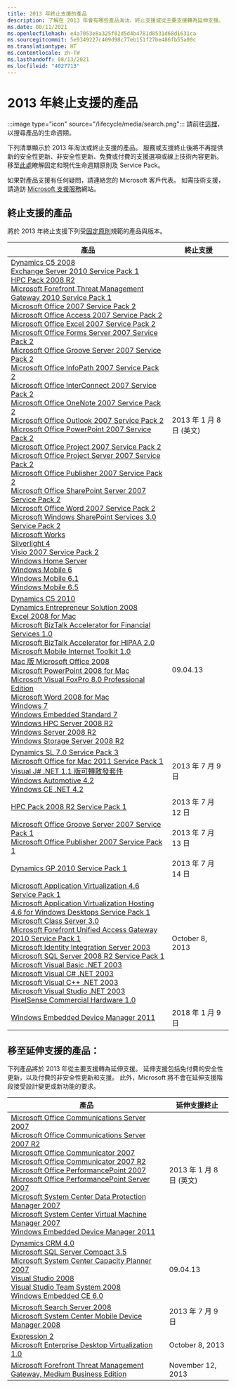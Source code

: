 ```yaml
---
title: 2013 年終止支援的產品
description: 了解在 2013 年會有哪些產品淘汰、終止支援或從主要支援轉為延伸支援。
ms.date: 08/11/2021
ms.openlocfilehash: e4a7053e8a325f02d5d4b4781d8531d68d1631ca
ms.sourcegitcommit: 5e9349227c409d98c77eb151f27be486fb55a00c
ms.translationtype: HT
ms.contentlocale: zh-TW
ms.lasthandoff: 08/13/2021
ms.locfileid: "4027713"
---
```

# <a name="products-ending-support-in-2013"></a>2013 年終止支援的產品

:::image type="icon" source="/lifecycle/media/search.png":::
請前往[這裡](/lifecycle/products/)，以搜尋產品的生命週期。

下列清單顯示於 2013 年淘汰或終止支援的產品。 服務或支援終止後將不再提供新的安全性更新、非安全性更新、免費或付費的支援選項或線上技術內容更新。 移至[此處](/lifecycle/overview/product-end-of-support-overview)瞭解固定和現代生命週期原則及 Service Pack。

如果對產品支援有任何疑問，請連絡您的 Microsoft 客戶代表。 如需技術支援，請造訪 [Microsoft 支援服務](https://support.microsoft.com/contactus/?ws=support)網站。





## <a name="products-reaching-end-of-support"></a>終止支援的產品

將於 2013 年終止支援下列受[固定原則](/lifecycle/policies/fixed)規範的產品與版本。

| 產品 | 終止支援 |
| --- | --- |
| [Dynamics C5 2008](/lifecycle/products/dynamics-c5-2008?branch=live)<br>[Exchange Server 2010 Service Pack 1](/lifecycle/products/exchange-server-2010?branch=live)<br>[HPC Pack 2008 R2](/lifecycle/products/hpc-pack-2008-r2?branch=live)<br>[Microsoft Forefront Threat Management Gateway 2010 Service Pack 1](/lifecycle/products/microsoft-forefront-threat-management-gateway-2010?branch=live)<br>[Microsoft Office 2007 Service Pack 2](/lifecycle/products/microsoft-office-2007?branch=live)<br>[Microsoft Office Access 2007 Service Pack 2](/lifecycle/products/microsoft-office-access-2007?branch=live)<br>[Microsoft Office Excel 2007 Service Pack 2](/lifecycle/products/microsoft-office-excel-2007?branch=live)<br>[Microsoft Office Forms Server 2007 Service Pack 2](/lifecycle/products/microsoft-office-forms-server-2007?branch=live)<br>[Microsoft Office Groove Server 2007 Service Pack 2](/lifecycle/products/microsoft-office-groove-server-2007?branch=live)<br>[Microsoft Office InfoPath 2007 Service Pack 2](/lifecycle/products/microsoft-office-infopath-2007?branch=live)<br>[Microsoft Office InterConnect 2007 Service Pack 2](/lifecycle/products/microsoft-office-interconnect-2007?branch=live)<br>[Microsoft Office OneNote 2007 Service Pack 2](/lifecycle/products/microsoft-office-onenote-2007?branch=live)<br>[Microsoft Office Outlook 2007 Service Pack 2](/lifecycle/products/microsoft-office-outlook-2007?branch=live)<br>[Microsoft Office PowerPoint 2007 Service Pack 2](/lifecycle/products/microsoft-office-powerpoint-2007?branch=live)<br>[Microsoft Office Project 2007 Service Pack 2](/lifecycle/products/microsoft-office-project-2007?branch=live)<br>[Microsoft Office Project Server 2007 Service Pack 2](/lifecycle/products/microsoft-office-project-server-2007?branch=live)<br>[Microsoft Office Publisher 2007 Service Pack 2](/lifecycle/products/microsoft-office-publisher-2007?branch=live)<br>[Microsoft Office SharePoint Server 2007 Service Pack 2](/lifecycle/products/microsoft-office-sharepoint-server-2007?branch=live)<br>[Microsoft Office Word 2007 Service Pack 2](/lifecycle/products/microsoft-office-word-2007?branch=live)<br>[Microsoft Windows SharePoint Services 3.0 Service Pack 2](/lifecycle/products/microsoft-windows-sharepoint-services-30?branch=live)<br>[Microsoft Works](/lifecycle/products/microsoft-works?branch=live)<br>[Silverlight 4](/lifecycle/products/silverlight-4?branch=live)<br>[Visio 2007 Service Pack 2](/lifecycle/products/visio-2007?branch=live)<br>[Windows Home Server](/lifecycle/products/windows-home-server?branch=live)<br>[Windows Mobile 6](/lifecycle/products/windows-mobile-6?branch=live)<br>[Windows Mobile 6.1](/lifecycle/products/windows-mobile-61?branch=live)<br>[Windows Mobile 6.5](/lifecycle/products/windows-mobile-65?branch=live)<br> | 2013 年 1 月 8 日 (英文) |
| [Dynamics C5 2010](/lifecycle/products/dynamics-c5-2010?branch=live)<br>[Dynamics Entrepreneur Solution 2008](/lifecycle/products/dynamics-entrepreneur-solution-2008?branch=live)<br>[Excel 2008 for Mac](/lifecycle/products/excel-2008-for-mac?branch=live)<br>[Microsoft BizTalk Accelerator for Financial Services 1.0](/lifecycle/products/microsoft-biztalk-accelerator-for-financial-services-10?branch=live)<br>[Microsoft BizTalk Accelerator for HIPAA 2.0](/lifecycle/products/microsoft-biztalk-accelerator-for-hipaa-20?branch=live)<br>[Microsoft Mobile Internet Toolkit 1.0](/lifecycle/products/microsoft-mobile-internet-toolkit-10?branch=live)<br>[Mac 版 Microsoft Office 2008](/lifecycle/products/microsoft-office-2008-for-mac?branch=live)<br>[Microsoft PowerPoint 2008 for Mac](/lifecycle/products/microsoft-powerpoint-2008-for-mac?branch=live)<br>[Microsoft Visual FoxPro 8.0 Professional Edition](/lifecycle/products/microsoft-visual-foxpro-80-professional-edition?branch=live)<br>[Microsoft Word 2008 for Mac](/lifecycle/products/microsoft-word-2008-for-mac?branch=live)<br>[Windows 7](/lifecycle/products/windows-7?branch=live)<br>[Windows Embedded Standard 7](/lifecycle/products/windows-embedded-standard-7?branch=live)<br>[Windows HPC Server 2008 R2](/lifecycle/products/windows-hpc-server-2008-r2?branch=live)<br>[Windows Server 2008 R2](/lifecycle/products/windows-server-2008-r2?branch=live)<br>[Windows Storage Server 2008 R2](/lifecycle/products/windows-storage-server-2008-r2?branch=live)<br> | 09.04.13 |
| [Dynamics SL 7.0 Service Pack 3](/lifecycle/products/dynamics-sl-70?branch=live)<br>[Microsoft Office for Mac 2011 Service Pack 1](/lifecycle/products/microsoft-office-for-mac-2011?branch=live)<br>[Visual J# .NET 1.1 版可轉散發套件](/lifecycle/products/visual-j-net-version-11-redistributable-package?branch=live)<br>[Windows Automotive 4.2](/lifecycle/products/windows-automotive-42?branch=live)<br>[Windows CE .NET 4.2](/lifecycle/products/windows-ce-net-42?branch=live)<br> | 2013 年 7 月 9 日 |
| [HPC Pack 2008 R2 Service Pack 1](/lifecycle/products/hpc-pack-2008-r2?branch=live)<br> | 2013 年 7 月 12 日 |
| [Microsoft Office Groove Server 2007 Service Pack 1](/lifecycle/products/microsoft-office-groove-server-2007?branch=live)<br>[Microsoft Office Publisher 2007 Service Pack 1](/lifecycle/products/microsoft-office-publisher-2007?branch=live)<br> | 2013 年 7 月 13 日 |
| [Dynamics GP 2010 Service Pack 1](/lifecycle/products/dynamics-gp-2010?branch=live)<br> | 2013 年 7 月 14 日 |
| [Microsoft Application Virtualization 4.6 Service Pack 1](/lifecycle/products/microsoft-application-virtualization-46?branch=live)<br>[Microsoft Application Virtualization Hosting 4.6 for Windows Desktops Service Pack 1](/lifecycle/products/microsoft-application-virtualization-hosting-46?branch=live)<br>[Microsoft Class Server 3.0](/lifecycle/products/microsoft-class-server-30?branch=live)<br>[Microsoft Forefront Unified Access Gateway 2010 Service Pack 1](/lifecycle/products/microsoft-forefront-unified-access-gateway-2010?branch=live)<br>[Microsoft Identity Integration Server 2003](/lifecycle/products/microsoft-identity-integration-server-2003?branch=live)<br>[Microsoft SQL Server 2008 R2 Service Pack 1](/lifecycle/products/microsoft-sql-server-2008-r2?branch=live)<br>[Microsoft Visual Basic .NET 2003](/lifecycle/products/microsoft-visual-basic-net-2003?branch=live)<br>[Microsoft Visual C# .NET 2003](/lifecycle/products/microsoft-visual-c-net-2003?branch=live)<br>[Microsoft Visual C++ .NET 2003](/lifecycle/products/microsoft-visual-c-net-2003538889574?branch=live)<br>[Microsoft Visual Studio .NET 2003](/lifecycle/products/microsoft-visual-studio-net-2003?branch=live)<br>[PixelSense Commercial Hardware 1.0](/lifecycle/products/pixelsense-commercial-hardware-10?branch=live)<br> | October 8, 2013 |
| [Windows Embedded Device Manager 2011](/lifecycle/products/windows-embedded-device-manager-2011?branch=live)<br> | 2018 年 1 月 9 日 |


## <a name="products-moving-to-extended-support"></a>移至延伸支援的產品：

下列產品將於 2013 年從主要支援轉為延伸支援。 延伸支援包括免付費的安全性更新，以及付費的非安全性更新和支援。 此外，Microsoft 將不會在延伸支援階段接受設計變更或新功能的要求。

| 產品 | 延伸支援終止 |
| --- | --- |
| [Microsoft Office Communications Server 2007](/lifecycle/products/microsoft-office-communications-server-2007?branch=live)<br>[Microsoft Office Communications Server 2007 R2](/lifecycle/products/microsoft-office-communications-server-2007-r2?branch=live)<br>[Microsoft Office Communicator 2007](/lifecycle/products/microsoft-office-communicator-2007?branch=live)<br>[Microsoft Office Communicator 2007 R2](/lifecycle/products/microsoft-office-communicator-2007-r2?branch=live)<br>[Microsoft Office PerformancePoint 2007](/lifecycle/products/microsoft-office-performancepoint-2007?branch=live)<br>[Microsoft Office PerformancePoint Server 2007](/lifecycle/products/microsoft-office-performancepoint-server-2007?branch=live)<br>[Microsoft System Center Data Protection Manager 2007](/lifecycle/products/microsoft-system-center-data-protection-manager-2007?branch=live)<br>[Microsoft System Center Virtual Machine Manager 2007](/lifecycle/products/microsoft-system-center-virtual-machine-manager-2007?branch=live)<br>[Windows Embedded Device Manager 2011](/lifecycle/products/windows-embedded-device-manager-2011?branch=live)<br> | 2013 年 1 月 8 日 (英文) |
| [Dynamics CRM 4.0](/lifecycle/products/dynamics-crm-40?branch=live)<br>[Microsoft SQL Server Compact 3.5](/lifecycle/products/microsoft-sql-server-compact-35?branch=live)<br>[Microsoft System Center Capacity Planner 2007](/lifecycle/products/microsoft-system-center-capacity-planner-2007?branch=live)<br>[Visual Studio 2008](/lifecycle/products/visual-studio-2008?branch=live)<br>[Visual Studio Team System 2008](/lifecycle/products/visual-studio-team-system-2008?branch=live)<br>[Windows Embedded CE 6.0](/lifecycle/products/windows-embedded-ce-60?branch=live)<br> | 09.04.13 |
| [Microsoft Search Server 2008](/lifecycle/products/microsoft-search-server-2008?branch=live)<br>[Microsoft System Center Mobile Device Manager 2008](/lifecycle/products/microsoft-system-center-mobile-device-manager-2008?branch=live)<br> | 2013 年 7 月 9 日 |
| [Expression 2](/lifecycle/products/expression-blend-2?branch=live)<br>[Microsoft Enterprise Desktop Virtualization 1.0](/lifecycle/products/microsoft-enterprise-desktop-virtualization-10?branch=live)<br> | October 8, 2013 |
| [Microsoft Forefront Threat Management Gateway, Medium Business Edition](/lifecycle/products/microsoft-forefront-threat-management-gateway-medium-business-edition?branch=live)<br> | November 12, 2013 |
